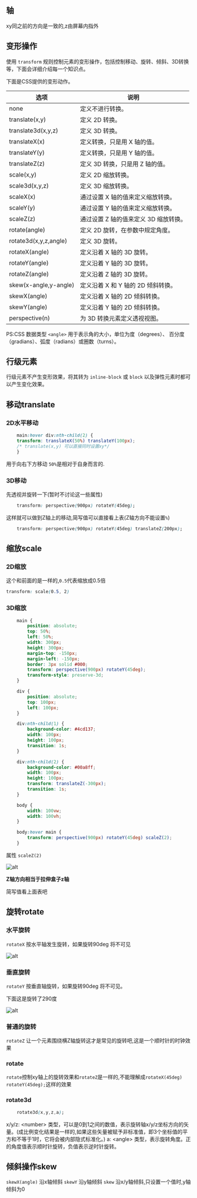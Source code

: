 ## 轴

xy同之前的方向是一致的,z由屏幕内指外

## 变形操作

使用 `transform` 规则控制元素的变形操作，包括控制移动、旋转、倾斜、3D转换等，下面会详细介绍每一个知识点。

下面是CSS提供的变形动作。

| 选项                  | 说明                                  |
| --------------------- | ------------------------------------- |
| none                  | 定义不进行转换。                      |
| translate(x,y)        | 定义 2D 转换。                        |
| translate3d(x,y,z)    | 定义 3D 转换。                        |
| translateX(x)         | 定义转换，只是用 X 轴的值。           |
| translateY(y)         | 定义转换，只是用 Y 轴的值。           |
| translateZ(z)         | 定义 3D 转换，只是用 Z 轴的值。       |
| scale(x,y)            | 定义 2D 缩放转换。                    |
| scale3d(x,y,z)        | 定义 3D 缩放转换。                    |
| scaleX(x)             | 通过设置 X 轴的值来定义缩放转换。     |
| scaleY(y)             | 通过设置 Y 轴的值来定义缩放转换。     |
| scaleZ(z)             | 通过设置 Z 轴的值来定义 3D 缩放转换。 |
| rotate(angle)         | 定义 2D 旋转，在参数中规定角度。      |
| rotate3d(x,y,z,angle) | 定义 3D 旋转。                        |
| rotateX(angle)        | 定义沿着 X 轴的 3D 旋转。             |
| rotateY(angle)        | 定义沿着 Y 轴的 3D 旋转。             |
| rotateZ(angle)        | 定义沿着 Z 轴的 3D 旋转。             |
| skew(x-angle,y-angle) | 定义沿着 X 和 Y 轴的 2D 倾斜转换。    |
| skewX(angle)          | 定义沿着 X 轴的 2D 倾斜转换。         |
| skewY(angle)          | 定义沿着 Y 轴的 2D 倾斜转换。         |
| perspective(n)        | 为 3D 转换元素定义透视视图。          |


PS:CSS 数据类型 `<angle>` 用于表示角的大小，单位为度（degrees）、 百分度（gradians）、弧度（radians）或圈数（turns）。

## 行级元素

行级元素不产生变形效果，将其转为 `inline-block` 或 `block` 以及弹性元素时都可以产生变化效果。

## 移动translate

### 2D水平移动

```css
    main:hover div:nth-child(2) {
    transform: translateX(50%) translateY(100px);
    /* translate(x,y) 可以直接同时设置xy*/
    }
```
用于向右下方移动
`50%`是相对于自身而言的.


### 3D移动

先透视并旋转一下(暂时不讨论这一些属性)

```css
    transform: perspective(900px) rotateY(45deg);
```

这样就可以做到Z轴上的移动,简写值可以直接看上表(Z轴方向不能设置`%`)

```css
    transform: perspective(900px) rotateY(45deg) translateZ(200px);
```

## 缩放scale

### 2D缩放

这个和前面的是一样的,`0.5`代表缩放成0.5倍
```css
transform: scale(0.5, 2)
```

### 3D缩放

```css
    main {
        position: absolute;
        top: 50%;
        left: 50%;
        width: 300px;
        height: 300px;
        margin-top: -150px;
        margin-left: -150px;
        border: 3px solid #000;
        transform: perspective(900px) rotateY(45deg);
        transform-style: preserve-3d;
    }

    div {
        position: absolute;
        top: 100px;
        left: 100px;
    }

    div:nth-child(1) {
        background-color: #4cd137;
        width: 100px;
        height: 100px;
        transition: 1s;
    }

    div:nth-child(2) {
        background-color: #00a8ff;
        width: 100px;
        height: 100px;
        transform: translateZ(-300px);
        transition: 1s;
    }

    body {
        width: 100vw;
        width: 100vh;
    }

    body:hover main {
        transform: perspective(900px) rotateY(45deg) scaleZ(2);
    }
```

属性
`scaleZ(2)`

![alt](./z轴缩放.gif)

**Z轴方向相当于拉伸盒子z轴**

简写值看上面表吧

## 旋转rotate

### 水平旋转

`rotateX`
按水平轴发生旋转，如果旋转90deg 将不可见

![alt](./x轴旋转.gif)

### 垂直旋转

`rotateY`
按垂直轴旋转，如果旋转90deg 将不可见。

下面这是旋转了290度

![alt](./y轴旋转.gif)

### 普通的旋转

`rotateZ`
让一个元素围绕横Z轴旋转这才是常见的旋转吧,这是一个顺时针的时钟效果

### rotate

`rotate`控制xy轴上的旋转效果和`rotateZ`是一样的,不能理解成`rotateX(45deg) rotateY(45deg);`这样的效果

### rotate3d

```css
    rotate3d(x,y,z,a);
```

x/y/z: &lt;number&gt; 类型，可以是0到1之间的数值，表示旋转轴x/y/z坐标方向的矢量。(成比例变化结果是一样的,如果这些矢量被赋予非标准值，即3个坐标值的平方和不等于1时，它将会被内部隐式标准化。)
a: &lt;angle&gt; 类型，表示旋转角度。正的角度值表示顺时针旋转，负值表示逆时针旋转。

## 倾斜操作skew

`skewX(angle)` 沿x轴倾斜
`skewY` 沿y轴倾斜
`skew` 沿x/y轴倾斜,只设置一个值时,y轴倾斜为0
